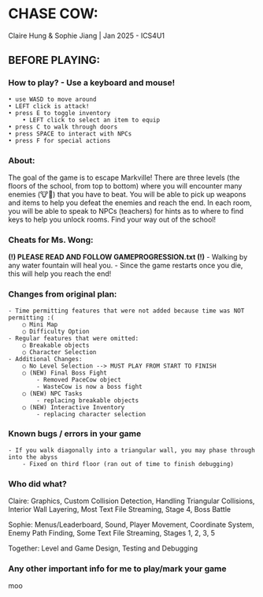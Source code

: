 # CHASE COW: 
Claire Hung & Sophie Jiang | Jan 2025 - ICS4U1

## BEFORE PLAYING:

### How to play? - Use a keyboard and mouse!
    • use WASD to move around
    • LEFT click is attack!
    • press E to toggle inventory
        • LEFT click to select an item to equip 
    • press C to walk through doors
    • press SPACE to interact with NPCs
    • press F for special actions

### About:
The goal of the game is to escape Markville! There are three levels (the floors of the school, from top to bottom) where you will encounter many enemies (🐮🐄) that you have to beat. You will be able to pick up weapons and items to help you defeat the enemies and reach the end. In each room, you will be able to speak to NPCs (teachers) for hints as to where to find keys to help you unlock rooms. Find your way out of the school!

### Cheats for Ms. Wong: 
**(!) PLEASE READ AND FOLLOW GAMEPROGRESSION.txt (!)**
	- Walking by any water fountain will heal you.
	- Since the game restarts once you die, this will help you reach the end!

### Changes from original plan:
	- Time permitting features that were not added because time was NOT permitting :(
		○ Mini Map
		○ Difficulty Option
	- Regular features that were omitted:
		○ Breakable objects
		○ Character Selection
	- Additional Changes:
		○ No Level Selection --> MUST PLAY FROM START TO FINISH
		○ (NEW) Final Boss Fight
			- Removed PaceCow object
			- WasteCow is now a boss fight
		○ (NEW) NPC Tasks
			- replacing breakable objects
		○ (NEW) Interactive Inventory
			- replacing character selection

### Known bugs / errors in your game
	- If you walk diagonally into a triangular wall, you may phase through into the abyss
		- Fixed on third floor (ran out of time to finish debugging)

### Who did what?

Claire:
Graphics, Custom Collision Detection, Handling Triangular Collisions, Interior Wall Layering, Most Text File Streaming, Stage 4, Boss Battle

Sophie:
Menus/Leaderboard, Sound, Player Movement, Coordinate System, Enemy Path Finding, Some Text File Streaming, Stages 1, 2, 3, 5

Together:
Level and Game Design, Testing and Debugging

### Any other important info for me to play/mark your game
moo